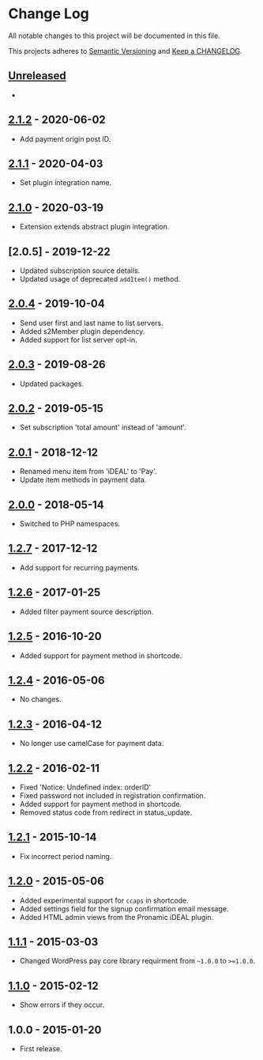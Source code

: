 # Change Log

All notable changes to this project will be documented in this file.

This projects adheres to [Semantic Versioning](http://semver.org/) and [Keep a CHANGELOG](http://keepachangelog.com/).

## [Unreleased][unreleased]
- 

## [2.1.2] - 2020-06-02
- Add payment origin post ID.

## [2.1.1] - 2020-04-03
- Set plugin integration name.

## [2.1.0] - 2020-03-19
- Extension extends abstract plugin integration.

## [2.0.5] - 2019-12-22
- Updated subscription source details.
- Updated usage of deprecated `addItem()` method.

## [2.0.4] - 2019-10-04
- Send user first and last name to list servers.
- Added s2Member plugin dependency.
- Added support for list server opt-in.

## [2.0.3] - 2019-08-26
- Updated packages.

## [2.0.2] - 2019-05-15
- Set subscription 'total amount' instead of 'amount'.

## [2.0.1] - 2018-12-12
- Renamed menu item from 'iDEAL' to 'Pay'.
- Update item methods in payment data.

## [2.0.0] - 2018-05-14
- Switched to PHP namespaces.

## [1.2.7] - 2017-12-12
- Add support for recurring payments.

## [1.2.6] - 2017-01-25
- Added filter payment source description.

## [1.2.5] - 2016-10-20
- Added support for payment method in shortcode.

## [1.2.4] - 2016-05-06
- No changes.

## [1.2.3] - 2016-04-12
- No longer use camelCase for payment data.

## [1.2.2] - 2016-02-11
- Fixed 'Notice: Undefined index: orderID'
- Fixed password not included in registration confirmation.
- Added support for payment method in shortcode.
- Removed status code from redirect in status_update.

## [1.2.1] - 2015-10-14
- Fix incorrect period naming.

## [1.2.0] - 2015-05-06
- Added experimental support for `ccaps` in shortcode.
- Added settings field for the signup confirmation email message.
- Added HTML admin views from the Pronamic iDEAL plugin.

## [1.1.1] - 2015-03-03
- Changed WordPress pay core library requirment from `~1.0.0` to `>=1.0.0`.

## [1.1.0] - 2015-02-12
- Show errors if they occur.

## 1.0.0 - 2015-01-20
- First release.

[unreleased]: https://github.com/wp-pay-extensions/s2member/compare/2.1.2...HEAD
[2.1.2]: https://github.com/wp-pay-extensions/s2member/compare/2.1.1...2.1.2
[2.1.1]: https://github.com/wp-pay-extensions/s2member/compare/2.1.0...2.1.1
[2.1.0]: https://github.com/wp-pay-extensions/s2member/compare/2.0.5...2.1.0
[2.0.4]: https://github.com/wp-pay-extensions/s2member/compare/2.0.4...2.0.5
[2.0.4]: https://github.com/wp-pay-extensions/s2member/compare/2.0.3...2.0.4
[2.0.3]: https://github.com/wp-pay-extensions/s2member/compare/2.0.2...2.0.3
[2.0.2]: https://github.com/wp-pay-extensions/s2member/compare/2.0.1...2.0.2
[2.0.1]: https://github.com/wp-pay-extensions/s2member/compare/2.0.0...2.0.1
[2.0.0]: https://github.com/wp-pay-extensions/s2member/compare/1.2.7...2.0.0
[1.2.7]: https://github.com/wp-pay-extensions/s2member/compare/1.2.6...1.2.7
[1.2.6]: https://github.com/wp-pay-extensions/s2member/compare/1.2.5...1.2.6
[1.2.5]: https://github.com/wp-pay-extensions/s2member/compare/1.2.4...1.2.5
[1.2.4]: https://github.com/wp-pay-extensions/s2member/compare/1.2.3...1.2.4
[1.2.3]: https://github.com/wp-pay-extensions/s2member/compare/1.2.2...1.2.3
[1.2.2]: https://github.com/wp-pay-extensions/s2member/compare/1.2.1...1.2.2
[1.2.1]: https://github.com/wp-pay-extensions/s2member/compare/1.2.0...1.2.1
[1.2.0]: https://github.com/wp-pay-extensions/s2member/compare/1.1.1...1.2.0
[1.1.1]: https://github.com/wp-pay-extensions/s2member/compare/1.1.0...1.1.1
[1.1.0]: https://github.com/wp-pay-extensions/s2member/compare/1.0.0...1.1.0
